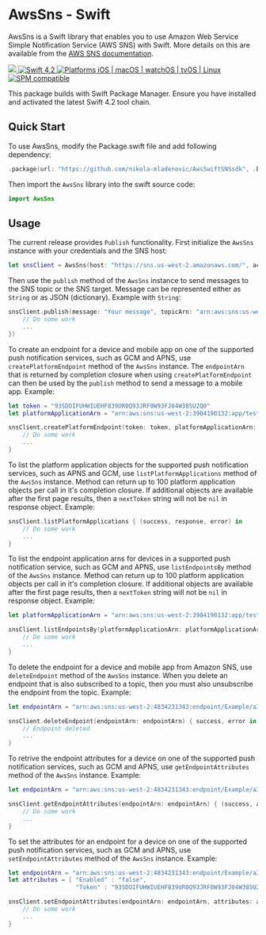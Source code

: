 # AwsSns - Swift

AwsSns is a Swift library that enables you to use Amazon Web Service Simple Notification Service (AWS SNS) with Swift. More details on this are available from the [AWS SNS documentation](https://aws.amazon.com/documentation/sns/).

<p>
<a href="https://travis-ci.org/nikola-mladenovic/AwsSwiftSNSsdk" target="_blank">
<img src="https://travis-ci.org/nikola-mladenovic/AwsSwiftSNSsdk.svg?branch=master">
</a>
<a href="https://developer.apple.com/swift/" target="_blank">
<img src="https://img.shields.io/badge/Swift-4.2-orange.svg?style=flat" alt="Swift 4.2">
</a>
<a href="https://developer.apple.com/swift/" target="_blank">
<img src="https://img.shields.io/badge/Platforms-iOS%20%7C%20macOS%20%7C%20watchOS%20%7C%20tvOS%20%7C%20Linux-4E4E4E.svg?colorA=EF5138" alt="Platforms iOS | macOS | watchOS | tvOS | Linux">
</a>
<a href="https://github.com/apple/swift-package-manager" target="_blank">
<img src="https://img.shields.io/badge/SPM-compatible-brightgreen.svg?style=flat&colorB=64A5DE" alt="SPM compatible">
</a>
</p>

This package builds with Swift Package Manager. Ensure you have installed and activated the latest Swift 4.2 tool chain.

## Quick Start

To use AwsSns, modify the Package.swift file and add following dependency:

``` swift
.package(url: "https://github.com/nikola-mladenovic/AwsSwiftSNSsdk", .branch("master"))
```

Then import the `AwsSns` library into the swift source code:

``` swift
import AwsSns
```

## Usage

The current release provides `Publish` functionality.
First initialize the `AwsSns` instance with your credentials and the SNS host:
``` swift
let snsClient = AwsSns(host: "https://sns.us-west-2.amazonaws.com/", accessKeyId: "593ca2ad2782e4000a586d28", secretAccessKey: "ASDI/YZZfLXLna3xEn7JTIJhyH/YZZfLXLna3xEn7JTIJhyH")
```
Then use the `publish` method of the `AwsSns` instance to send messages to the SNS topic or the SNS target. Message can be represented either as `String` or as JSON (dictionary).
Example with `String`:
``` swift
snsClient.publish(message: "Your message", topicArn: "arn:aws:sns:us-west-2:487164526243:test", completion: { success, error in
    // Do some work
    ...
})
```
To create an endpoint for a device and mobile app on one of the supported push notification services, such as GCM and APNS, use `createPlatformEndpoint` method of the `AwsSns` instance. The `endpointArn` that is returned by completion closure when using `createPlatformEndpoint` can then be used by the `publish` method to send a message to a mobile app.
Example:
``` swift
let token = "93SDOIFUHWIUEHF839UR0Q93JRF0W93FJ04W385U2Q0"
let platformApplicationArn = "arn:aws:sns:us-west-2:3904190132:app/test"

snsClient.createPlatformEndpoint(token: token, platformApplicationArn: platformApplicationArn) { success, endpointArn, error in
    // Do some work
    ...
}
```
To list the platform application objects for the supported push notification services, such as APNS and GCM, use `listPlatformApplications` method of the `AwsSns` instance. Method can return up to 100 platform application objects per call in it's completion closure. If additional objects are available after the first page results, then a `nextToken` string will not be `nil` in response object.
Example:
``` swift
snsClient.listPlatformApplications { (success, response, error) in
    // Do some work
    ...
}
```
To list the endpoint application arns for devices in a supported push notification service, such as GCM and APNS, use `listEndpointsBy` method of the `AwsSns` instance. Method can return up to 100 platform application objects per call in it's completion closure. If additional objects are available after the first page results, then a `nextToken` string will not be `nil` in response object.
Example:
``` swift
let platformApplicationArn = "arn:aws:sns:us-west-2:3904190132:app/test"

snsClient.listEndpointsBy(platformApplicationArn: platformApplicationArn) { (success, response, error) in
    // Do some work
    ...
}
```
To delete the endpoint for a device and mobile app from Amazon SNS, use `deleteEndpoint` method of the `AwsSns` instance. When you delete an endpoint that is also subscribed to a topic, then you must also unsubscribe the endpoint from the topic.
Example:
``` swift
let endpointArn = "arn:aws:sns:us-west-2:4834231343:endpoint/Example/a34939514-6d01-4444-3333-ffba93942"

snsClient.deleteEndpoint(endpointArn: endpointArn) { success, error in
    // Endpoint deleted
    ...
}
```
To retrive the endpoint attributes for a device on one of the supported push notification services, such as GCM and APNS, use `getEndpointAttributes` method of the `AwsSns` instance.
Example:
``` swift
let endpointArn = "arn:aws:sns:us-west-2:4834231343:endpoint/Example/a34939514-6d01-4444-3333-ffba93942"

snsClient.getEndpointAttributes(endpointArn: endpointArn) { (success, attributes, error) in
    // Do some work
    ...
}
```
To set the attributes for an endpoint for a device on one of the supported push notification services, such as GCM and APNS, use `setEndpointAttributes` method of the `AwsSns` instance.
Example:
``` swift
let endpointArn = "arn:aws:sns:us-west-2:4834231343:endpoint/Example/a34939514-6d01-4444-3333-ffba93942"
let attributes = [ "Enabled" : "false",
                   "Token" : "93SDOIFUHWIUEHF839UR0Q93JRF0W93FJ04W385U2Q0" ]

snsClient.setEndpointAttributes(endpointArn: endpointArn, attributes: attributes) { (success, error) in
    // Do some work
    ...
}
```

